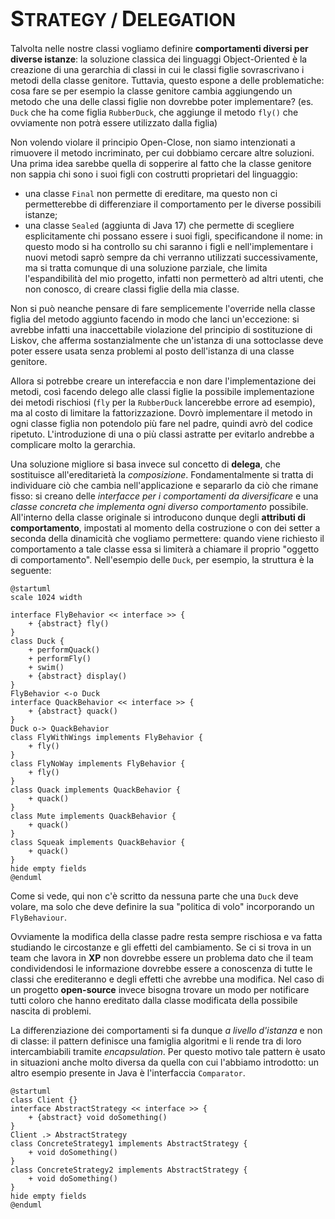 # <big>S</big>TRATEGY / <big>D</big>ELEGATION

Talvolta nelle nostre classi vogliamo definire __comportamenti diversi per diverse istanze__: la soluzione classica dei linguaggi Object-Oriented è la creazione di una gerarchia di classi in cui le classi figlie sovrascrivano i metodi della classe genitore.
Tuttavia, questo espone a delle problematiche: cosa fare se per esempio la classe genitore cambia aggiungendo un metodo che una delle classi figlie non dovrebbe poter implementare? (es. `Duck` che ha come figlia `RubberDuck`, che aggiunge il metodo `fly()` che ovviamente non potrà essere utilizzato dalla figlia)

Non volendo violare il principio Open-Close, non siamo intenzionati a rimuovere il metodo incriminato, per cui dobbiamo cercare altre soluzioni. Una prima idea sarebbe quella di sopperire al fatto che la classe genitore non sappia chi sono i suoi figli con costrutti proprietari del linguaggio:

- una classe `Final` non permette di ereditare, ma questo non ci permetterebbe di differenziare il comportamento per le diverse possibili istanze;
- una classe `Sealed` (aggiunta di Java 17) che permette di scegliere esplicitamente chi possano essere i suoi figli, specificandone il nome: in questo modo si ha controllo su chi saranno i figli e nell'implementare i nuovi metodi saprò sempre da chi verranno utilizzati successivamente, ma si tratta comunque di una soluzione parziale, che limita l'espandibilità del mio progetto, infatti non permetterò ad altri utenti, che non conosco, di creare classi figlie della mia classe.

Non si può neanche pensare di fare semplicemente l'override nella classe figlia del metodo aggiunto facendo in modo che lanci un'eccezione: si avrebbe infatti una inaccettabile violazione del principio di sostituzione di Liskov, che afferma sostanzialmente che un'istanza di una sottoclasse deve poter essere usata senza problemi al posto dell'istanza di una classe genitore.

Allora si potrebbe creare un interefaccia e non dare l'implementazione dei metodi, così facendo delego alle classi figlie la possibile implementazione dei metodi rischiosi (`fly` per la `RubberDuck` lancerebbe errore ad esempio), ma al costo di limitare la fattorizzazione. Dovrò implementare il metodo in ogni classe figlia non potendolo più fare nel padre, quindi avrò del codice ripetuto. L'introduzione di una o più classi astratte per evitarlo andrebbe a complicare molto la gerarchia.

Una soluzione migliore si basa invece sul concetto di __delega__, che sostituisce all'ereditarietà la _composizione_.
Fondamentalmente si tratta di individuare ciò che cambia nell'applicazione e separarlo da ciò che rimane fisso: si creano delle _interfacce per i comportamenti da diversificare_ e una _classe concreta che implementa ogni diverso comportamento_ possibile.
All'interno della classe originale si introducono dunque degli __attributi di comportamento__, impostati al momento della costruzione o con dei setter a seconda della dinamicità che vogliamo permettere: quando viene richiesto il comportamento a tale classe essa si limiterà a chiamare il proprio "oggetto di comportamento".
Nell'esempio delle `Duck`, per esempio, la struttura è la seguente:

```plantuml
@startuml
scale 1024 width

interface FlyBehavior << interface >> {
    + {abstract} fly()
}
class Duck {
    + performQuack()
    + performFly()
    + swim()
    + {abstract} display()
}
FlyBehavior <-o Duck
interface QuackBehavior << interface >> {
    + {abstract} quack()
}
Duck o-> QuackBehavior
class FlyWithWings implements FlyBehavior {
    + fly()
}
class FlyNoWay implements FlyBehavior {
    + fly()
} 
class Quack implements QuackBehavior {
    + quack()
}
class Mute implements QuackBehavior {
    + quack()
}
class Squeak implements QuackBehavior {
    + quack()
}
hide empty fields
@enduml
``` 

Come si vede, qui non c'è scritto da nessuna parte che una `Duck` deve volare, ma solo che deve definire la sua "politica di volo" incorporando un `FlyBehaviour`.

Ovviamente la modifica della classe padre resta sempre rischiosa e va fatta studiando le circostanze e gli effetti del cambiamento. Se ci si trova in un team che lavora in __XP__ non dovrebbe essere un problema dato che il team condividendosi le informazione dovrebbe essere a conoscenza di tutte le classi che erediteranno e degli effetti che avrebbe una modifica. Nel caso di un progetto __open-source__ invece bisogna trovare un modo per notificare tutti coloro che hanno ereditato dalla classe modificata della possibile nascita di problemi.

La differenziazione dei comportamenti si fa dunque _a livello d'istanza_ e non di classe: il pattern definisce una famiglia algoritmi e li rende tra di loro intercambiabili tramite _encapsulation_.
Per questo motivo tale pattern è usato in situazioni anche molto diversa da quella con cui l'abbiamo introdotto: un altro esempio presente in Java è l'interfaccia `Comparator`.

```plantuml
@startuml
class Client {}
interface AbstractStrategy << interface >> {
    + {abstract} void doSomething()
}
Client .> AbstractStrategy
class ConcreteStrategy1 implements AbstractStrategy {
    + void doSomething()
}
class ConcreteStrategy2 implements AbstractStrategy {
    + void doSomething()
}
hide empty fields
@enduml
```